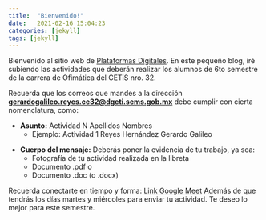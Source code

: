 ```yaml
---
title:  "Bienvenido!"
date:   2021-02-16 15:04:23
categories: [jekyll]
tags: [jekyll]
---
```

Bienvenido al sitio web de [Plataformas Digitales][plataformas]. En este pequeño blog, iré subiendo las actividades que deberán realizar los alumnos de 6to semestre de la carrera de Ofimática del CETiS nro. 32.

Recuerda que los correos que mandes a la dirección **gerardogalileo.reyes.ce32@dgeti.sems.gob.mx** debe cumplir con cierta nomenclatura, como:
+ **Asunto:** Actividad N Apellidos Nombres
  + Ejemplo: Actividad 1 Reyes Hernández Gerardo Galileo
- **Cuerpo del mensaje:** Deberás poner la evidencia de tu trabajo, ya sea:
  + Fotografía de tu actividad realizada en la libreta
  + Documento .pdf o
  + Documento .doc (o .docx)

Recuerda conectarte en tiempo y forma: [Link Google Meet][meet]
Además de que tendrás los días martes y miércoles para enviar tu actividad.
Te deseo lo mejor para este semestre.

[plataformas]: https://plataformas-digitales.github.io/
[meet]: https://meet.google.com/jpc-tcsx-mhp
